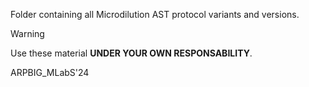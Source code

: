Folder containing all Microdilution AST protocol variants and versions.

> [!WARNING]
> Use these material **UNDER YOUR OWN RESPONSABILITY**.


 ARPBIG_MLabS'24
